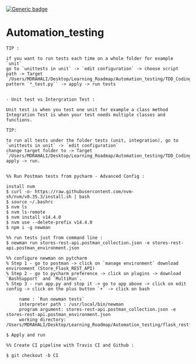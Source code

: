 [![Generic badge](https://img.shields.io/badge/TDD-valide-<COLOR>.svg)](https://shields.io/)

# Automation_testing

    TIP :

    if you want to run tests each time on a whole folder for example `unit`
    go to `unittests in unit` -> `edit configuration` -> choose script path -> Target `/Users/MDRAHALI/Desktop/Learning_Roadmap/Automation_testing/TDD_Coding/tests/unit/
    pattern `*_test.py`` -> apply -> run tests


    - Unit test vs Intergration Test :

    Unit test is when you test one unit for example a class method
    Integration Test is when your test needs multiple classes and functions.

    TIP:

    to run all tests under the folder tests (unit, integration), go to `unittests in unit` -> `edit configuration`
    change target folder to -> Target `/Users/MDRAHALI/Desktop/Learning_Roadmap/Automation_testing/TDD_Coding/tests/
    apply -> run.


    %% Run Postman tests from pycharm - Advanced Config :

    install nvm
    $ curl -o- https://raw.githubusercontent.com/nvm-sh/nvm/v0.35.3/install.sh | bash
    $ source ~/.bashrc
    $ nvm ls
    $ nvm ls-remote
    $ nvm install v14.4.0
    $ nvm use --delete-prefix v14.4.0
    $ npm i -g newman

    %% run tests just from command line :
    $ newman run stores-rest-api.postman_collection.json -e stores-rest-api.postman_environment.json

    %% configure newman on pytcharm
    % Step 1 - go to postman -> click on `manage environment` download environment (Store_Flask_REST_API)
    % Step 2 - go to pycharm preference -> click on plugins -> download `BashSupport` and `MultiRun`.
    % Step 3 - run app.py and stop it -> go to app above -> click on edit config -> click on the plus button `+` -> click on bash

         name : `Run newman tests`
         interpreter path : /usr/local/bin/newman
         program argument: stores-rest-api.postman_collection.json -e stores-rest-api.postman_environment.json
         working directory: /Users/MDRAHALI/Desktop/Learning_Roadmap/Automation_testing/flask_restful_api

    $ Apply and run

    %% Create CI pipeline with Travis CI and Github :

    $ git checkout -b CI
